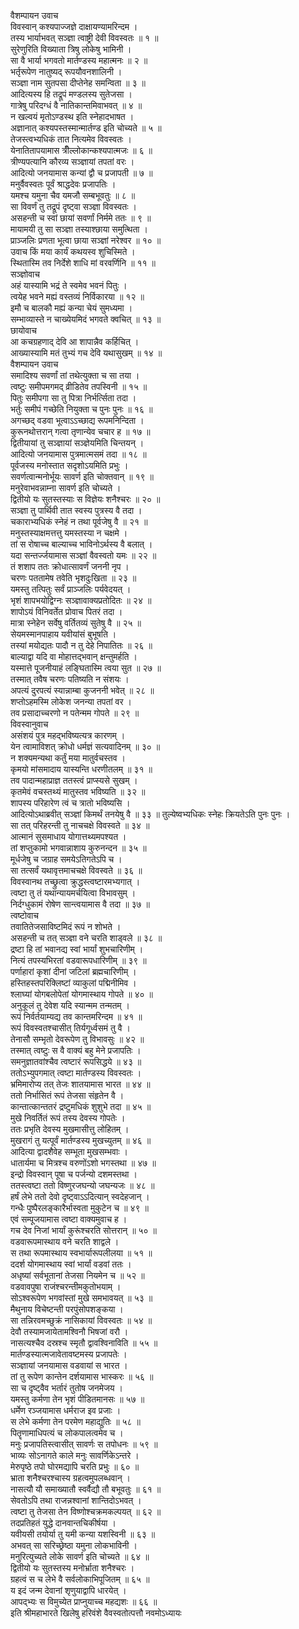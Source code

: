 वैशम्पायन उवाच  
विवस्वान् कश्यपाज्जज्ञे दाक्षायण्यामरिन्दम ।  
तस्य भार्याभवत् सञ्ज्ञा त्वाष्ट्री देवी विवस्वतः ॥ १ ॥  
सुरेणुरिति विख्याता त्रिषु लोकेषु भामिनी ।  
सा वै भार्या भगवतो मार्तण्डस्य महात्मनः ॥ २ ॥  
भर्तृरूपेण नातुष्यद् रूपयौवनशालिनी ।  
सञ्ज्ञा नाम सुतपसा दीप्तेनेह समन्विता ॥ ३ ॥  
आदित्यस्य हि तद्रूपं मण्डलस्य सुतेजसा ।  
गात्रेषु परिदग्धं वै नातिकान्तमिवाभवत् ॥ ४ ॥  
न खल्वयं मृतोऽण्डस्थ इति स्नेहादभाषत ।  
अज्ञानात् कश्यपस्तस्मान्मार्तण्ड इति चोच्यते ॥ ५ ॥  
तेजस्त्वभ्यधिकं तात नित्यमेव विवस्वतः ।  
येनातितापयामास त्रीँल्लोकान्कश्यपात्मजः ॥ ६ ॥  
त्रीण्यपत्यानि कौरव्य सञ्ज्ञायां तपतां वरः ।  
आदित्यो जनयामास कन्यां द्वौ च प्रजापती ॥ ७ ॥  
मनुर्वैवस्वतः पूर्वं श्राद्धदेवः प्रजापतिः ।  
यमश्च यमुना चैव यमजौ सम्बभूवतुः ॥ ८ ॥  
सा विवर्णं तु तद्रूपं दृष्ट्वा सञ्ज्ञा विवस्वतः ।  
असहन्ती च स्वां छायां सवर्णां निर्ममे ततः ॥ ९ ॥  
मायामयी तु सा सञ्ज्ञा तस्याश्छाया समुत्थिता ।  
प्राञ्जलिः प्रणता भूत्वा छाया सञ्ज्ञां नरेश्वर ॥ १० ॥  
उवाच किं मया कार्यं कथयस्व शुचिस्मिते ।  
स्थितास्मि तव निर्देशे शाधि मां वरवर्णिनि ॥ ११ ॥  
सञ्ज्ञोवाच  
अहं यास्यामि भद्रं ते स्वमेव भवनं पितुः ।  
त्वयेह भवने मह्यं वस्तव्यं निर्विकारया ॥ १२ ॥  
इमौ च बालकौ मह्यं कन्या चेयं सुमध्यमा ।  
सम्भाव्यास्ते न चाख्येयमिदं भगवते क्वचित् ॥ १३ ॥  
छायोवाच  
आ कचग्रहणाद् देवि आ शापान्नैव कर्हिचित् ।  
आख्यास्यामि मतं तुभ्यं गच देवि यथासुखम् ॥ १४ ॥  
वैशम्पायन उवाच  
समादिश्य सवर्णां तां तथेत्युक्ता च सा तया ।  
त्वष्टुः समीपमगमद् व्रीडितेव तपस्विनी ॥ १५ ॥  
पितुः समीपगा सा तु पित्रा निर्भर्त्सिता तदा ।  
भर्तुः समीपं गच्छेति नियुक्ता च पुनः पुनः ॥ १६ ॥  
अगच्छद् वडवा भूत्वाऽऽच्छाद्य रूपमनिन्दिता ।  
कुरूनथोत्तरान् गत्वा तृणान्येव चचार ह ॥ १७ ॥  
द्वितीयायां तु सञ्ज्ञायां सञ्ज्ञेयमिति चिन्तयन् ।  
आदित्यो जनयामास पुत्रमात्मसमं तदा ॥ १८ ॥  
पूर्वजस्य मनोस्तात सदृशोऽयमिति प्रभुः ।  
सवर्णत्वान्मनोर्भूयः सावर्ण इति चोक्तवान् ॥ १९ ॥  
मनुरेवाभवन्नाम्ना सावर्ण इति चोच्यते ।  
द्वितीयो यः सुतस्तस्याः स विज्ञेयः शनैश्चरः ॥ २० ॥  
सञ्ज्ञा तु पार्थिवी तात स्वस्य पुत्रस्य वै तदा ।  
चकाराभ्यधिकं स्नेहं न तथा पूर्वजेषु वै ॥ २१ ॥  
मनुस्तस्याक्षमत्तत्तु यमस्तस्या न चक्षमे ।  
तां स रोषाच्च बाल्याच्च भाविनोऽर्थस्य वै बलात् ।  
यदा सन्तर्ज्जयामास सञ्ज्ञां वैवस्वतो यमः ॥ २२ ॥  
तं शशाप ततः क्रोधात्सावर्णं जननी नृप ।  
चरणः पततामेष तवेति भृशदुःखिता ॥ २३ ॥  
यमस्तु तत्पितुः सर्वं प्राञ्जलिः पर्यवेदयत् ।  
भृशं शापभयोद्विग्नः सञ्ज्ञावाक्यप्रतोदितः ॥ २४ ॥  
शापोऽयं विनिवर्तेत प्रोवाच पितरं तदा ।  
मात्रा स्नेहेन सर्वेषु वर्तितव्यं सुतेषु वै ॥ २५ ॥  
सेयमस्मानपाहाय यवीयांसं बुभूषति ।  
तस्यां मयोद्यतः पादौ न तु देहे निपातितः ॥ २६ ॥  
बाल्याद्वा यदि वा मोहात्तद्भवान् क्षन्तुमर्हति ।  
यस्मात्ते पूजनीयाहं लङ्घितास्मि त्वया सुत ॥ २७ ॥  
तस्मात् तवैष चरणः पतिष्यति न संशयः ।  
अपत्यं दुरपत्यं स्यान्नाम्बा कुजननी भवेत् ॥ २८ ॥  
शप्तोऽहमस्मि लोकेश जनन्या तपतां वर ।  
तव प्रसादाच्चरणो न पतेन्मम गोपते ॥ २९ ॥  
विवस्वानुवाच  
असंशयं पुत्र महद्भविष्यत्यत्र कारणम् ।  
येन त्वामाविशत् क्रोधो धर्मज्ञं सत्यवादिनम् ॥ ३० ॥  
न शक्यमन्यथा कर्तुं मया मातुर्वचस्तव ।  
कृमयो मांसमादाय यास्यन्ति धरणीतलम् ॥ ३१ ॥  
तव पादान्महाप्राज्ञ ततस्त्वं प्राप्स्यसे सुखम् ।  
कृतमेवं वचस्तथ्यं मातुस्तव भविष्यति ॥ ३२ ॥  
शापस्य परिहारेण त्वं च त्रातो भविष्यसि ।  
आदित्योऽथाब्रवीत् सञ्ज्ञां किमर्थं तनयेषु वै ॥ ३३ ॥
तुल्येष्वभ्यधिकः स्नेहः क्रियतेऽति पुनः पुनः ।  
सा तत् परिहरन्ती तु नाचचक्षे विवस्वते ॥ ३४ ॥  
आत्मानं सुसमाधाय योगात्तथ्यमपश्यत ।  
तां शप्तुकामो भगवान्नाशाय कुरुनन्दन ॥ ३५ ॥  
मूर्धजेषु च जग्राह समयेऽतिगतेऽपि च ।  
सा तत्सर्वं यथावृत्तमाचचक्षे विवस्वते ॥ ३६ ॥  
विवस्वानथ तच्छ्रुत्वा क्रुद्धस्त्वष्टारमभ्यगात् ।  
त्वष्टा तु तं यथान्यायमर्चयित्वा विभावसुम् ।  
निर्दग्धुकामं रोषेण सान्त्वयामास वै तदा ॥ ३७ ॥  
त्वष्टोवाच  
तवातितेजसाविष्टमिदं रूपं न शोभते ।  
असहन्ती च तत् सञ्ज्ञा वने चरति शाड्वले ॥ ३८ ॥  
द्रष्टा हि तां भवानद्य स्वां भार्यां शुभचारिणीम् ।  
नित्यं तपस्यभिरतां वडवारूपधारिणीम् ॥ ३९ ॥  
पर्णाहारां कृशां दीनां जटिलां ब्रह्मचारिणीम् ।  
हस्तिहस्तपरिक्लिष्टां व्याकुलां पद्मिनीमिव ।  
श्लाघ्यां योगबलोपेतां योगमास्थाय गोपते ॥ ४० ॥  
अनुकूलं तु देवेश यदि स्यान्मम तन्मतम् ।  
रूपं निर्वर्तयाम्यद्य तव कान्तमरिन्दम ॥ ४१ ॥  
रूपं विवस्वतश्चासीत् तिर्यगूर्ध्वसमं तु वै ।  
तेनासौ सम्भृतो देवरूपेण तु विभावसुः ॥ ४२ ॥  
तस्मात् त्वष्टुः स वै वाक्यं बहु मेने प्रजापतिः ।  
समनुज्ञातवांश्चैव त्वष्टारं रूपसिद्धये ॥ ४३ ॥  
ततोऽभ्युपगमात् त्वष्टा मार्तण्डस्य विवस्वतः ।  
भ्रमिमारोप्य तत् तेजः शातयामास भारत ॥ ४४ ॥  
ततो निर्भासितं रूपं तेजसा संहृतेन वै ।  
कान्तात्कान्ततरं द्रष्टुमधिकं शुशुभे तदा ॥ ४५ ॥  
मुखे निवर्तितं रूपं तस्य देवस्य गोपतेः ।  
ततः प्रभृति देवस्य मुखमासीत्तु लोहितम् ।  
मुखरागं तु यत्पूर्वं मार्तण्डस्य मुखच्युतम् ॥ ४६ ॥  
आदित्या द्वादशैवेह सम्भूता मुखसम्भवाः ।  
धातार्यमा च मित्रश्च वरुणोंऽशो भगस्तथा ॥ ४७ ॥  
इन्द्रो विवस्वान् पूषा च पर्जन्यो दशमस्तथा ।  
ततस्त्वष्टा ततो विष्णुरजघन्यो जघन्यजः ॥ ४८ ॥  
हर्षं लेभे ततो देवो दृष्ट्वाऽऽदित्यान् स्वदेहजान् ।  
गन्धैः पुष्पैरलङ्कारैर्भास्वता मुकुटेन च ॥ ४९ ॥  
एवं सम्पूजयामास त्वष्टा वाक्यमुवाच ह ।  
गच देव निजां भार्यां कुरूंश्चरति सोत्तरान् ॥ ५० ॥  
वडवारूपमास्थाय वने चरति शाद्वले ।  
स तथा रूपमास्थाय स्वभार्यारूपलीलया ॥ ५१ ॥  
ददर्श योगमास्थाय स्वां भार्यां वडवां ततः ।  
अधृष्यां सर्वभूतानां तेजसा नियमेन च ॥ ५२ ॥  
वडवावपुषा राजंश्चरन्तीमकुतोभयाम् ।  
सोऽश्वरूपेण भगवांस्तां मुखे समभावयत् ॥ ५३ ॥  
मैथुनाय विचेष्टन्ती परपुंसोपशङ्कया ।  
सा तन्निरवमच्छुक्रं नासिकायां विवस्वतः ॥ ५४ ॥  
देवौ तस्यामजायेतामश्विनौ भिषजां वरौ ।  
नासत्यश्चैव दस्रश्च स्मृतौ द्वावश्विनाविति ॥ ५५ ॥  
मार्तण्डस्यात्मजावेतावष्टमस्य प्रजापतेः ।  
सञ्ज्ञायां जनयामास वडवायां स भारत ।  
तां तु रूपेण कान्तेन दर्शयामास भास्करः ॥ ५६ ॥  
सा च दृष्ट्वैव भर्तारं तुतोष जनमेजय ।  
यमस्तु कर्मणा तेन भृशं पीडितमानसः ॥ ५७ ॥  
धर्मेण रञ्जयामास धर्मराज इव प्रजाः ।  
स लेभे कर्मणा तेन परमेण महाद्युतिः ॥ ५८ ॥  
पितॄणामाधिपत्यं च लोकपालत्वमेव च ।  
मनुः प्रजापतिस्त्वासीत् सावर्णः स तपोधनः ॥ ५९ ॥  
भाव्यः सोऽनागते काले मनुः सावर्णिकेऽन्तरे ।  
मेरुपृष्ठे तपो घोरमद्यापि चरति प्रभुः ॥ ६० ॥  
भ्राता शनैश्चरश्चास्य ग्रहत्वमुपलब्धवान् ।  
नासत्यौ यौ समाख्यातौ स्वर्वैद्यौ तौ बभूवतुः ॥ ६१ ॥  
सेवतोऽपि तथा राजन्नश्वानां शान्तिदोऽभवत् ।  
त्वष्टा तु तेजसा तेन विष्णोश्चक्रमकल्पयत् ॥ ६२ ॥  
तदप्रतिहतं युद्धे दानवान्तचिकीर्षया ।  
यवीयसी तयोर्या तु यमी कन्या यशस्विनी ॥ ६३ ॥  
अभवत् सा सरिच्छ्रेष्ठा यमुना लोकभाविनी ।  
मनुरित्युच्यते लोके सावर्ण इति चोच्यते ॥ ६४ ॥  
द्वितीयो यः सुतस्तस्य मनोर्भ्राता शनैश्चरः ।  
ग्रहत्वं स च लेभे वै सर्वलोकाभिपूजितम् ॥ ६५ ॥  
य इदं जन्म देवानां शृणुयाद्वापि धारयेत् ।  
आपद्भ्यः स विमुच्येत प्राप्नुयाच्च महद्यशः ॥ ६६ ॥  
इति श्रीमहाभारते खिलेषु हरिवंशे वैवस्वतोत्पत्तौ नवमोऽध्यायः
